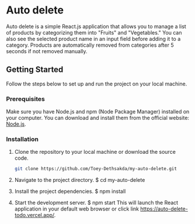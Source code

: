 # Auto delete

Auto delete is a simple React.js application that allows you to manage a list of products by categorizing them into "Fruits" and "Vegetables." You can also see the selected product name in an input field before adding it to a category. Products are automatically removed from categories after 5 seconds if not removed manually.

## Getting Started

Follow the steps below to set up and run the project on your local machine.

### Prerequisites

Make sure you have Node.js and npm (Node Package Manager) installed on your computer. You can download and install them from the official website: [Node.js](https://nodejs.org/).

### Installation

1. Clone the repository to your local machine or download the source code.

   ```bash
   git clone https://github.com/Toey-Dethsakda/my-auto-delete.git

2. Navigate to the project directory.
    $ cd my-auto-delete
3. Install the project dependencies.
    $ npm install
4. Start the development server.
    $ npm start
This will launch the React application in your default web browser or click link https://auto-delete-todo.vercel.app/.
